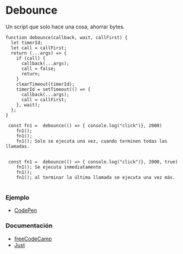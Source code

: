 # Debounce 


Un script que solo hace una cosa, ahorrar bytes.

```
function debounce(callback, wait, callFirst) {
  let timerId;
  let call = callFirst;
  return (...args) => {
    if (call) {
      callback(...args);
      call = false;
      return;
    }
    clearTimeout(timerId);
    timerId = setTimeout(() => {
      callback(...args);
      call = callFirst;
    }, wait);
  };
}
```


```
 const fn1 =  debounce(() => { console.log("click")}, 2000)
    fn1();
    fn1();
    fn1(); Solo se ejecuta una vez, cuando terminen todas las llamadas. 
    
```

```
 const fn1 =  debounce(() => { console.log("click")}, 2000, true)
    fn1(); Se ejecuta inmediatamente
    fn1();
    fn1(); al terminar la última llamada se ejecuta una vez más. 
    
```
### Ejemplo

- [CodePen](https://codepen.io/eduardoguette/pen/qBjbQRO?editors=1011)

### Documentación 
- [freeCodeCamp](https://www.freecodecamp.org/espanol/news/curso-debounce-javascript-como-hacer-que-tu-js-espere/)
- [Just](https://github.com/angus-c/just#just-debounce-it)
